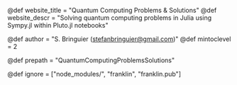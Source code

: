 <!--
Add here global page variables to use throughout your
website.

The website_* must be defined for the RSS to work
-->
@def website_title = "Quantum Computing Problems & Solutions"
@def website_descr = "Solving quantum computing problems in Julia using Sympy.jl within Pluto.jl notebooks"

@def author = "S. Bringuier (stefanbringuier@gmail.com)"
@def mintoclevel = 2

@def prepath = "QuantumComputingProblemsSolutions"


<!--
Add here files or directories that should be ignored by Franklin, otherwise
these files might be copied and, if markdown, processed by Franklin which
you might not want. Indicate directories by ending the name with a `/`.
-->
@def ignore = ["node_modules/", "franklin", "franklin.pub"]

<!--
Add here global latex commands to use throughout your
pages. It can be math commands but does not need to be.
For instance:
* \newcommand{\phrase}{This is a long phrase to copy.}
-->
